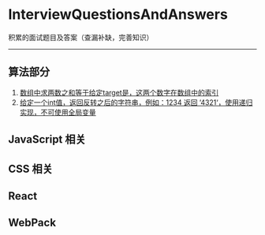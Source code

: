 # InterviewQuestionsAndAnswers
积累的面试题目及答案（查漏补缺，完善知识）
****
## 算法部分
1. [数组中求两数之和等于给定target是，这两个数字在数组中的索引](https://github.com/JXY001A/InterviewQuestionsAndAnswers/blob/95cfdd5a0f269398c97f4355f8256dc5247a15fc/src/algroithm.js#L6)
2. [给定一个int值，返回反转之后的字符串，例如：1234 返回 ’4321‘，使用递归实现，不可使用全局变量](https://github.com/JXY001A/InterviewQuestionsAndAnswers/blob/95cfdd5a0f269398c97f4355f8256dc5247a15fc/src/algroithm.js#L33)

## JavaScript 相关
## CSS 相关
## React
## WebPack
